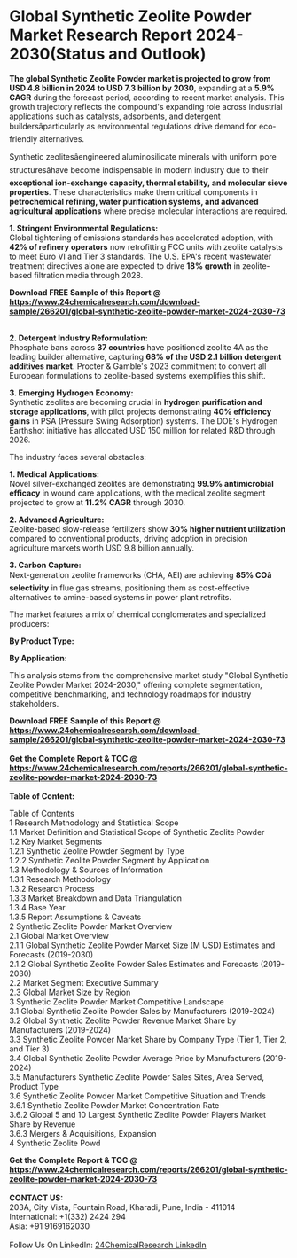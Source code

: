 <h1>Global Synthetic Zeolite Powder Market Research Report 2024-2030(Status and Outlook)</h1><p><strong>The global Synthetic Zeolite Powder market is projected to grow from USD 4.8 billion in 2024 to USD 7.3 billion by 2030</strong>, expanding at a <strong>5.9% CAGR</strong> during the forecast period, according to recent market analysis. This growth trajectory reflects the compound's expanding role across industrial applications such as catalysts, adsorbents, and detergent buildersâparticularly as environmental regulations drive demand for eco-friendly alternatives.</p><p>Synthetic zeolitesâengineered aluminosilicate minerals with uniform pore structuresâhave become indispensable in modern industry due to their <strong>exceptional ion-exchange capacity, thermal stability, and molecular sieve properties</strong>. These characteristics make them critical components in <strong>petrochemical refining, water purification systems, and advanced agricultural applications</strong> where precise molecular interactions are required.</p><p><strong>1. Stringent Environmental Regulations:</strong><br>
Global tightening of emissions standards has accelerated adoption, with <strong>42% of refinery operators</strong> now retrofitting FCC units with zeolite catalysts to meet Euro VI and Tier 3 standards. The U.S. EPA's recent wastewater treatment directives alone are expected to drive <strong>18% growth</strong> in zeolite-based filtration media through 2028.</p><div><b>Download FREE Sample of this Report @ 
            <a href="https://www.24chemicalresearch.com/download-sample/266201/global-synthetic-zeolite-powder-market-2024-2030-73">
            https://www.24chemicalresearch.com/download-sample/266201/global-synthetic-zeolite-powder-market-2024-2030-73</a></b></div><br><p><strong>2. Detergent Industry Reformulation:</strong><br>
Phosphate bans across <strong>37 countries</strong> have positioned zeolite 4A as the leading builder alternative, capturing <strong>68% of the USD 2.1 billion detergent additives market</strong>. Procter &amp; Gamble's 2023 commitment to convert all European formulations to zeolite-based systems exemplifies this shift.</p><p><strong>3. Emerging Hydrogen Economy:</strong><br>
Synthetic zeolites are becoming crucial in <strong>hydrogen purification and storage applications</strong>, with pilot projects demonstrating <strong>40% efficiency gains</strong> in PSA (Pressure Swing Adsorption) systems. The DOE's Hydrogen Earthshot initiative has allocated USD 150 million for related R&amp;D through 2026.</p><p>The industry faces several obstacles:</p><p><strong>1. Medical Applications:</strong><br>
Novel silver-exchanged zeolites are demonstrating <strong>99.9% antimicrobial efficacy</strong> in wound care applications, with the medical zeolite segment projected to grow at <strong>11.2% CAGR</strong> through 2030.</p><p><strong>2. Advanced Agriculture:</strong><br>
Zeolite-based slow-release fertilizers show <strong>30% higher nutrient utilization</strong> compared to conventional products, driving adoption in precision agriculture markets worth USD 9.8 billion annually.</p><p><strong>3. Carbon Capture:</strong><br>
Next-generation zeolite frameworks (CHA, AEI) are achieving <strong>85% COâ selectivity</strong> in flue gas streams, positioning them as cost-effective alternatives to amine-based systems in power plant retrofits.</p><p>The market features a mix of chemical conglomerates and specialized producers:</p><p><strong>By Product Type:</strong></p><p><strong>By Application:</strong></p><p>This analysis stems from the comprehensive market study "Global Synthetic Zeolite Powder Market 2024-2030," offering complete segmentation, competitive benchmarking, and technology roadmaps for industry stakeholders.</p><div><b>Download FREE Sample of this Report @ 
            <a href="https://www.24chemicalresearch.com/download-sample/266201/global-synthetic-zeolite-powder-market-2024-2030-73">
            https://www.24chemicalresearch.com/download-sample/266201/global-synthetic-zeolite-powder-market-2024-2030-73</a></b></div><br><div><b>Get the Complete Report & TOC @ 
            <a href="https://www.24chemicalresearch.com/reports/266201/global-synthetic-zeolite-powder-market-2024-2030-73">
            https://www.24chemicalresearch.com/reports/266201/global-synthetic-zeolite-powder-market-2024-2030-73</a></b></div><br>
            <b>Table of Content:</b><p>Table of Contents<br />
1 Research Methodology and Statistical Scope<br />
1.1 Market Definition and Statistical Scope of Synthetic Zeolite Powder<br />
1.2 Key Market Segments<br />
1.2.1 Synthetic Zeolite Powder Segment by Type<br />
1.2.2 Synthetic Zeolite Powder Segment by Application<br />
1.3 Methodology & Sources of Information<br />
1.3.1 Research Methodology<br />
1.3.2 Research Process<br />
1.3.3 Market Breakdown and Data Triangulation<br />
1.3.4 Base Year<br />
1.3.5 Report Assumptions & Caveats<br />
2 Synthetic Zeolite Powder Market Overview<br />
2.1 Global Market Overview<br />
2.1.1 Global Synthetic Zeolite Powder Market Size (M USD) Estimates and Forecasts (2019-2030)<br />
2.1.2 Global Synthetic Zeolite Powder Sales Estimates and Forecasts (2019-2030)<br />
2.2 Market Segment Executive Summary<br />
2.3 Global Market Size by Region<br />
3 Synthetic Zeolite Powder Market Competitive Landscape<br />
3.1 Global Synthetic Zeolite Powder Sales by Manufacturers (2019-2024)<br />
3.2 Global Synthetic Zeolite Powder Revenue Market Share by Manufacturers (2019-2024)<br />
3.3 Synthetic Zeolite Powder Market Share by Company Type (Tier 1, Tier 2, and Tier 3)<br />
3.4 Global Synthetic Zeolite Powder Average Price by Manufacturers (2019-2024)<br />
3.5 Manufacturers Synthetic Zeolite Powder Sales Sites, Area Served, Product Type<br />
3.6 Synthetic Zeolite Powder Market Competitive Situation and Trends<br />
3.6.1 Synthetic Zeolite Powder Market Concentration Rate<br />
3.6.2 Global 5 and 10 Largest Synthetic Zeolite Powder Players Market Share by Revenue<br />
3.6.3 Mergers & Acquisitions, Expansion<br />
4 Synthetic Zeolite Powd</p><div><b>Get the Complete Report & TOC @ 
            <a href="https://www.24chemicalresearch.com/reports/266201/global-synthetic-zeolite-powder-market-2024-2030-73">
            https://www.24chemicalresearch.com/reports/266201/global-synthetic-zeolite-powder-market-2024-2030-73</a></b></div><br><b>CONTACT US:</b><br>
            203A, City Vista, Fountain Road, Kharadi, Pune, India - 411014<br>
            International: +1(332) 2424 294<br>
            Asia: +91 9169162030 <br><br>
            Follow Us On LinkedIn: <a href="https://www.linkedin.com/company/24chemicalresearch/">24ChemicalResearch LinkedIn</a>